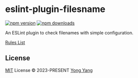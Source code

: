 # eslint-plugin-filesname

[![npm version][npm-version-src]][npm-version-href]
[![npm downloads][npm-downloads-src]][npm-downloads-href]

An ESLint plugin to check filenames with simple configuration.

[Rules List](./src/rules)

## License

[MIT](./LICENSE) License © 2023-PRESENT [Yong Yang](https://github.com/imyangyong)

<!-- Badges -->

[npm-version-src]: https://img.shields.io/npm/v/eslint-plugin-filesname?style=flat&colorA=080f12&colorB=1fa669
[npm-version-href]: https://npmjs.com/package/eslint-plugin-filesname
[npm-downloads-src]: https://img.shields.io/npm/dm/eslint-plugin-filesname?style=flat&colorA=080f12&colorB=1fa669
[npm-downloads-href]: https://npmjs.com/package/eslint-plugin-filesname

